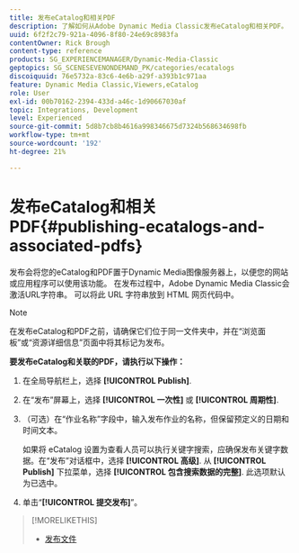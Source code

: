 ```yaml
---
title: 发布eCatalog和相关PDF
description: 了解如何从Adobe Dynamic Media Classic发布eCatalog和相关PDF。
uuid: 6f2f2c79-921a-4096-8f80-24e69c8983fa
contentOwner: Rick Brough
content-type: reference
products: SG_EXPERIENCEMANAGER/Dynamic-Media-Classic
geptopics: SG_SCENESEVENONDEMAND_PK/categories/ecatalogs
discoiquuid: 76e5732a-83c6-4e6b-a29f-a393b1c971aa
feature: Dynamic Media Classic,Viewers,eCatalog
role: User
exl-id: 00b70162-2394-433d-a46c-1d90667030af
topic: Integrations, Development
level: Experienced
source-git-commit: 5d8b7cb8b4616a998346675d7324b568634698fb
workflow-type: tm+mt
source-wordcount: '192'
ht-degree: 21%

---
```


# 发布eCatalog和相关PDF{#publishing-ecatalogs-and-associated-pdfs}

发布会将您的eCatalog和PDF置于Dynamic Media图像服务器上，以便您的网站或应用程序可以使用该功能。 在发布过程中，Adobe Dynamic Media Classic会激活URL字符串。 可以将此 URL 字符串放到 HTML 网页代码中。

>[!NOTE]
>
>在发布eCatalog和PDF之前，请确保它们位于同一文件夹中，并在“浏览面板”或“资源详细信息”页面中将其标记为发布。

**要发布eCatalog和关联的PDF，请执行以下操作：**

1. 在全局导航栏上，选择 **[!UICONTROL Publish]**.
1. 在“发布”屏幕上，选择 **[!UICONTROL 一次性]** 或 **[!UICONTROL 周期性]**.
1. （可选）在“作业名称”字段中，输入发布作业的名称，但保留预定义的日期和时间文本。

   如果将 eCatalog 设置为查看人员可以执行关键字搜索，应确保发布关键字数据。在“发布”对话框中，选择 **[!UICONTROL 高级]**. 从 **[!UICONTROL Publish]** 下拉菜单，选择 **[!UICONTROL 包含搜索数据的完整]**. 此选项默认为已选中。

1. 单击“**[!UICONTROL 提交发布]**”。

>[!MORELIKETHIS]
>
>* [发布文件](publishing-files.md)
